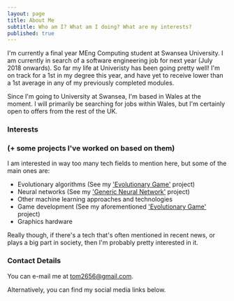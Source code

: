 ```yaml
---
layout: page
title: About Me
subtitle: Who am I? What am I doing? What are my interests?
published: true
---
```


I'm currently a final year MEng Computing student at Swansea University. I am currently in search of a software engineering job for next year (July 2018 onwards). So far my life at Univeristy has been going pretty well! I'm on track for a 1st in my degree this year, and have yet to receive lower than a 1st average in any of my previously completed modules.

Since I'm going to University at Swansea, I'm based in Wales at the moment. I will primarily be searching for jobs within Wales, but I'm certainly open to offers from the rest of the UK.

### Interests 
### (+ some projects I've worked on based on them)

I am interested in way too many tech fields to mention here, but some of the main ones are:

- Evolutionary algorithms (See my ['Evolutionary Game'](https://github.com/ThomasFisherSE/EvolutionaryGame) project)
- Neural networks (See my ['Generic Neural Network'](https://github.com/ThomasFisherSE/GenericBackpropNN) project)
- Other machine learning approaches and technologies
- Game development (See my aforementioned ['Evolutionary Game'](https://github.com/ThomasFisherSE/EvolutionaryGame) project)
- Graphics hardware

Really though, if there's a tech that's often mentioned in recent news, or plays a big part in society, then I'm probably pretty interested in it.

### Contact Details

You can e-mail me at [tom2656@gmail.com](tom2656@gmail.com).

Alternatively, you can find my social media links below.

